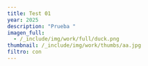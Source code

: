 ```yaml
---
title: Test 01
year: 2025
description: "Prueba "
imagen_full:
  - /_include/img/work/full/duck.png
thumbnail: /_include/img/work/thumbs/aa.jpg
filtro: con
---
```


